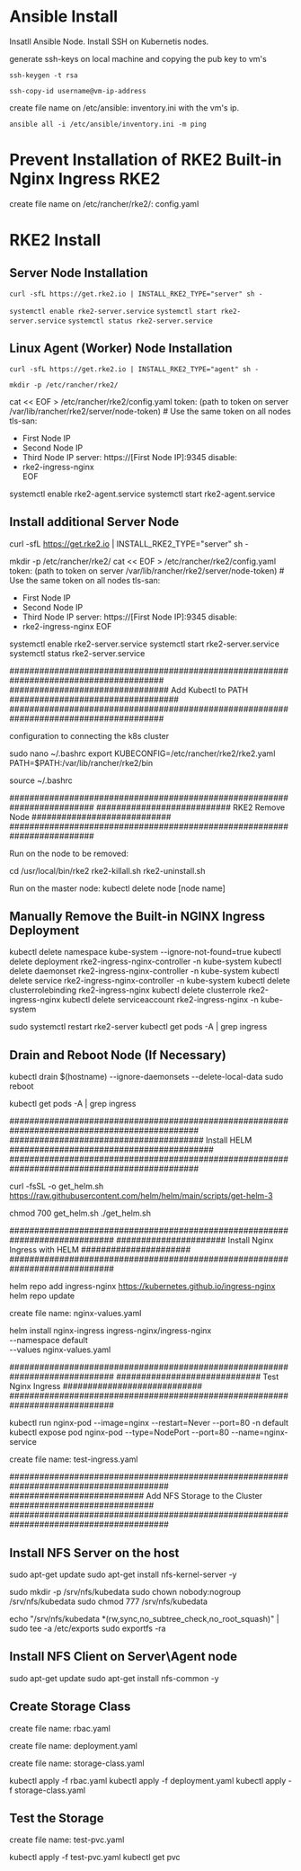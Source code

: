 
# Ansible Install 

Insatll Ansible Node.
Install SSH on Kubernetis nodes.

generate ssh-keys on local machine and copying the pub key to vm's

```
ssh-keygen -t rsa

ssh-copy-id username@vm-ip-address
```

create file name on /etc/ansible: inventory.ini with the vm's ip.

```
ansible all -i /etc/ansible/inventory.ini -m ping
```



# Prevent Installation of RKE2 Built-in Nginx Ingress RKE2 

create file name on /etc/rancher/rke2/: config.yaml



# RKE2 Install

## Server Node Installation

`curl -sfL https://get.rke2.io | INSTALL_RKE2_TYPE="server" sh -`

`systemctl enable rke2-server.service`
`systemctl start rke2-server.service`
`systemctl status rke2-server.service`


## Linux Agent (Worker) Node Installation

`curl -sfL https://get.rke2.io | INSTALL_RKE2_TYPE="agent" sh -`

`mkdir -p /etc/rancher/rke2/`

cat << EOF > /etc/rancher/rke2/config.yaml
token: <token from first server node>  (path to token on server /var/lib/rancher/rke2/server/node-token) # Use the same token on all nodes
tls-san:
  - First Node IP   
  - Second Node IP
  - Third Node IP
server: https://[First Node IP]:9345
disable:
  - rke2-ingress-nginx   
EOF

systemctl enable rke2-agent.service
systemctl start rke2-agent.service



Install additional Server Node
------------------------------

curl -sfL https://get.rke2.io | INSTALL_RKE2_TYPE="server" sh -

mkdir -p /etc/rancher/rke2/
cat << EOF > /etc/rancher/rke2/config.yaml
token: <token from first server node>  (path to token on server /var/lib/rancher/rke2/server/node-token) # Use the same token on all nodes
tls-san:
  - First Node IP   
  - Second Node IP
  - Third Node IP
server: https://[First Node IP]:9345 
disable:
  - rke2-ingress-nginx 
EOF

systemctl enable rke2-server.service
systemctl start rke2-server.service
systemctl status rke2-server.service



#######################################################################################
################################ Add Kubectl to PATH ##################################
#######################################################################################

configuration to connecting the k8s cluster 

sudo nano ~/.bashrc
	export KUBECONFIG=/etc/rancher/rke2/rke2.yaml PATH=$PATH:/var/lib/rancher/rke2/bin

source ~/.bashrc



#########################################################################
########################### RKE2 Remove Node ############################
#########################################################################

Run on the node to be removed:

cd /usr/local/bin/rke2
rke2-killall.sh
rke2-uninstall.sh

Run on the master node:
kubectl delete node [node name]



Manually Remove the Built-in NGINX Ingress Deployment
-----------------------------------------------------

kubectl delete namespace kube-system --ignore-not-found=true
kubectl delete deployment rke2-ingress-nginx-controller -n kube-system
kubectl delete daemonset rke2-ingress-nginx-controller -n kube-system
kubectl delete service rke2-ingress-nginx-controller -n kube-system
kubectl delete clusterrolebinding rke2-ingress-nginx
kubectl delete clusterrole rke2-ingress-nginx
kubectl delete serviceaccount rke2-ingress-nginx -n kube-system

sudo systemctl restart rke2-server
kubectl get pods -A | grep ingress


Drain and Reboot Node (If Necessary)
------------------------------------

kubectl drain $(hostname) --ignore-daemonsets --delete-local-data
sudo reboot

kubectl get pods -A | grep ingress

  
  
##############################################################################################
####################################### Install HELM #########################################
##############################################################################################

curl -fsSL -o get_helm.sh https://raw.githubusercontent.com/helm/helm/main/scripts/get-helm-3

chmod 700 get_helm.sh
./get_helm.sh



#############################################################################
###################### Install Nginx Ingress with HELM ######################
#############################################################################

helm repo add ingress-nginx https://kubernetes.github.io/ingress-nginx
helm repo update

create file name: nginx-values.yaml
 
helm install nginx-ingress ingress-nginx/ingress-nginx \
  --namespace default \
  --values nginx-values.yaml
  

  
#############################################################################
############################# Test Nginx Ingress ############################
#############################################################################

kubectl run nginx-pod --image=nginx --restart=Never --port=80 -n default
kubectl expose pod nginx-pod --type=NodePort --port=80 --name=nginx-service


create file name: test-ingress.yaml


                         
########################################################################################
########################### Add NFS Storage to the Cluster #############################
########################################################################################

Install NFS Server on the host
------------------------------

sudo apt-get update
sudo apt-get install nfs-kernel-server -y

sudo mkdir -p /srv/nfs/kubedata
sudo chown nobody:nogroup /srv/nfs/kubedata
sudo chmod 777 /srv/nfs/kubedata

echo "/srv/nfs/kubedata *(rw,sync,no_subtree_check,no_root_squash)" | sudo tee -a /etc/exports
sudo exportfs -ra


Install NFS Client on Server\Agent node
---------------------------------------

sudo apt-get update
sudo apt-get install nfs-common -y


Create Storage Class
--------------------

create file name: rbac.yaml
  
create file name: deployment.yaml
       
create file name: storage-class.yaml

kubectl apply -f rbac.yaml
kubectl apply -f deployment.yaml
kubectl apply -f storage-class.yaml   


Test the Storage
----------------

create file name: test-pvc.yaml
  
kubectl apply -f test-pvc.yaml
kubectl get pvc
           
              



